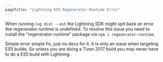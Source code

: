 ```yaml
---
pageTitle: "Lightning ES5 Regenerator Runtime Error"
---
```


When running `lng dist --es5` the Lightning SDK might spit back an error like regenerator runtime is undefined. To resolve this issue you need to install the "regenerator-runtime" package via `npm i regenerator-runtime`.

Simple error simple fix, just no docs for it. It is only an issue when targeting ES5 builds. So unless you are doing a Tizen 2017 build you may never have to do a ES5 build with Lightning.
